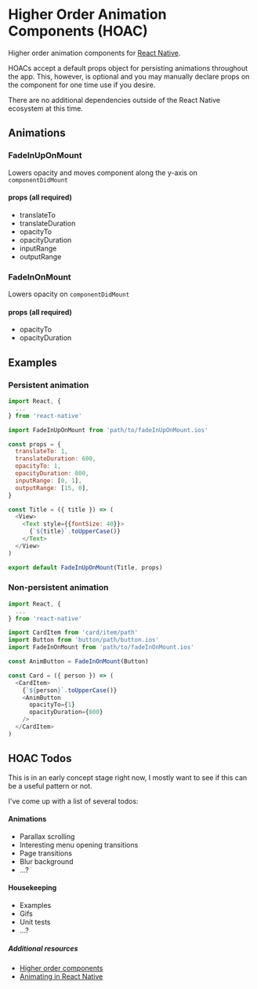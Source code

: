 # Higher Order Animation Components (HOAC)
Higher order animation components for [React Native](https://github.com/facebook/react-native).

HOACs accept a default props object for persisting animations throughout the app. This, however, is optional and you may manually declare props on the component for one time use if you desire.

There are no additional dependencies outside of the React Native ecosystem at this time.

## Animations

### FadeInUpOnMount
Lowers opacity and moves component along the y-axis on `componentDidMount`

#### props (all required)
* translateTo
* translateDuration
* opacityTo
* opacityDuration
* inputRange
* outputRange

### FadeInOnMount
Lowers opacity on `componentDidMount`

#### props (all required)
* opacityTo
* opacityDuration

## Examples

### Persistent animation
```javascript
import React, {
  ...
} from 'react-native'

import FadeInUpOnMount from 'path/to/fadeInUpOnMount.ios'

const props = {
  translateTo: 1,
  translateDuration: 600,
  opacityTo: 1,
  opacityDuration: 800,
  inputRange: [0, 1],
  outputRange: [15, 0],
}

const Title = ({ title }) => (
  <View>
    <Text style={{fontSize: 40}}>
      {`${title}`.toUpperCase()}
    </Text>
  </View>
)

export default FadeInUpOnMount(Title, props)
```

### Non-persistent animation

```javascript
import React, {
  ...
} from 'react-native'

import CardItem from 'card/item/path'
import Button from 'button/path/button.ios'
import FadeInOnMount from 'path/to/fadeInOnMount.ios'

const AnimButton = FadeInOnMount(Button)

const Card = ({ person }) => (
  <CardItem>
    {`${person}`.toUpperCase()}
    <AnimButton
      opacityTo={1}
      opacityDuration={800}
    />
  </CardItem>
)
```

## HOAC Todos

This is in an early concept stage right now, I mostly want to see if this can be a useful pattern or not.

I've come up with a list of several todos:

#### Animations
* Parallax scrolling
* Interesting menu opening transitions
* Page transitions
* Blur background
* ...?

#### Housekeeping
* Examples
* Gifs
* Unit tests
* ...?

##### Additional resources
* [Higher order components](http://natpryce.com/articles/000814.html)
* [Animating in React Native](http://browniefed.com/react-native-animation-book/INTERNALS.html)
